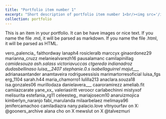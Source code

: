 ```yaml
---
title: "Portfolio item number 1"
excerpt: "Short description of portfolio item number 1<br/><img src='/images/500x300.png'>"
collection: portfolio
---
```


This is an item in your portfolio. It can be have images or nice text. If you name the file .md, it will be parsed as markdown. If you name the file .html, it will be parsed as HTML. 

vero_palencia_
faithordway
lanaph4
rosicleralb
marccyx
ginaordonez29
marianna_cruzz
melaniealvarezh16
pausalamanc
camilapinillag
_camidesouza
ash.salass
victoriavuccas
ctgereda 
indianadroz
dudasbellinaso
luisa__2407
stephanie.0.s
isabellaguirrel
majut____
adrianasantander
anamtaveira
rodrigueessisis
marimartorresoficial
luisa_fgs
erg_1104
sarah.h44
maria_chamorro1
lulilla213
anaclara.souza18
isa.gonzales06
murillodaza
danielavera___
caaroramirezz
ameliab.fit
camiiazcarate
yane_xx_
valeriasiritt
veroocr
carlabechinni
mistyxof
melisurita
estefania_rg11
celeesteg_
mariajosecm10
anaruizmojica
kimberlyn_naranjo
fabi_marulanda
milaarbelaez
melimaya96
jenifercamachoo
camiladiazra
nany.palacio.love
vltnyourfav
on X:
@gooners_archive
alana cho on X
mewslut on X
@talvezmuri
